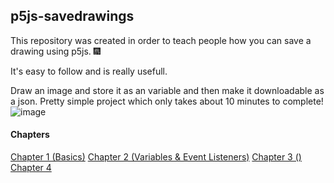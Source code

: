 ## p5js-savedrawings

This repository was created in order to teach people how you can save a drawing using p5js. :fireworks:

It's easy to follow and is really usefull. 

Draw an image and store it as an variable and then make it downloadable as a json. Pretty simple project which only takes about 10 minutes to complete!
![image](https://user-images.githubusercontent.com/7386785/50562636-be518a80-0d15-11e9-827a-b38182afed58.png)


#### Chapters
[Chapter 1 (Basics)]()
[Chapter 2 (Variables & Event Listeners)]()
[Chapter 3 ()]()
[Chapter 4]()